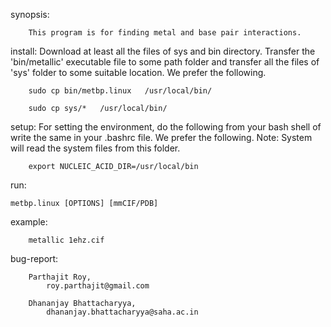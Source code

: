 synopsis:

		This program is for finding metal and base pair interactions.


install:
	Download at least all the files of sys and bin directory.
	Transfer the 'bin/metallic' executable file to some path folder
	and transfer all the files of 'sys' folder to some suitable location.
	We prefer the following.

		sudo cp bin/metbp.linux   /usr/local/bin/

		sudo cp sys/*   /usr/local/bin/


setup:
	For setting the environment, do the following from your bash shell
	of write the same in your .bashrc file. We prefer the following.
	Note: System will read the system files from this folder.

		export NUCLEIC_ACID_DIR=/usr/local/bin


run:

	metbp.linux [OPTIONS] [mmCIF/PDB]

example:

		metallic 1ehz.cif

bug-report:

		Parthajit Roy, 
			roy.parthajit@gmail.com

		Dhananjay Bhattacharyya,
			dhananjay.bhattacharyya@saha.ac.in 

